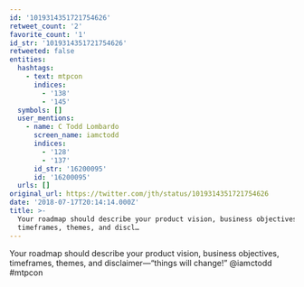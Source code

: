 ```yaml
---
id: '1019314351721754626'
retweet_count: '2'
favorite_count: '1'
id_str: '1019314351721754626'
retweeted: false
entities:
  hashtags:
    - text: mtpcon
      indices:
        - '138'
        - '145'
  symbols: []
  user_mentions:
    - name: C Todd Lombardo
      screen_name: iamctodd
      indices:
        - '128'
        - '137'
      id_str: '16200095'
      id: '16200095'
  urls: []
original_url: https://twitter.com/jth/status/1019314351721754626
date: '2018-07-17T20:14:14.000Z'
title: >-
  Your roadmap should describe your product vision, business objectives,
  timeframes, themes, and discl…
---
```


Your roadmap should describe your product vision, business objectives, timeframes, themes, and disclaimer—“things will change!” @iamctodd #mtpcon